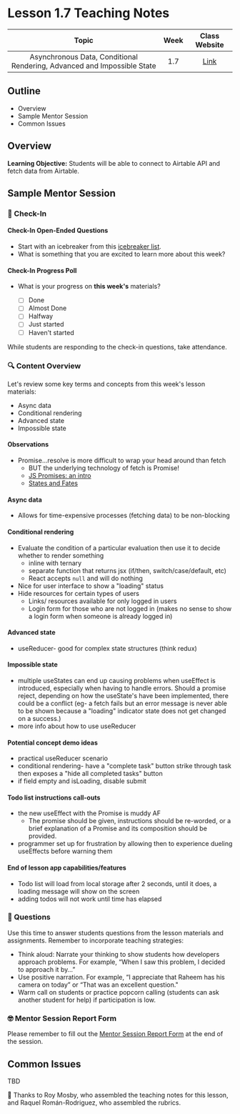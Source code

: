 # Lesson 1.7 Teaching Notes 

| **Topic** | **Week** | **Class Website** |
| :---: | :---: | :---: |
| Asynchronous Data, Conditional Rendering, Advanced and Impossible State | 1.7 | [Link](https://learn.codethedream.org/) |

## Outline 
- Overview
- Sample Mentor Session
- Common Issues

## Overview 

**Learning Objective:** Students will be able to connect to Airtable API and fetch data from Airtable. 

## Sample Mentor Session 

### :wave: Check-In

#### Check-In Open-Ended Questions 

- Start with an icebreaker from this [icebreaker list](https://docs.google.com/document/d/1WbwKn8B5GfRueq7Zbw0zx_k15aqyIqIs23i_WHI-pPI/edit?usp=sharing). 
- What is something that you are excited to learn more about this week? 

#### Check-In Progress Poll 

- What is your progress on **this week's** materials?

  - [ ] Done
  - [ ] Almost Done
  - [ ] Halfway
  - [ ] Just started
  - [ ] Haven't started

While students are responding to the check-in questions, take attendance. 

### :mag: Content Overview 

Let's review some key terms and concepts from this week's lesson materials: 
 
- Async data
- Conditional rendering
- Advanced state
- Impossible state

#### Observations

- Promise...resolve is more difficult to wrap your head around than fetch
  - BUT the underlying technology of fetch is Promise!
  - [JS Promises: an intro](https://web.dev/promises/)
  - [States and Fates](https://github.com/domenic/promises-unwrapping/blob/master/docs/states-and-fates.md)

#### Async data

- Allows for time-expensive processes (fetching data) to be non-blocking

#### Conditional rendering

- Evaluate the condition of a particular evaluation then use it to decide whether to render something
  - inline with ternary
  - separate function that returns jsx (if/then, switch/case/default, etc)
  - React accepts `null` and will do nothing
- Nice for user interface to show a "loading" status
- Hide resources for certain types of users
  - Links/ resources available for only logged in users
  - Login form for those who are not logged in (makes no sense to show a login form when someone is already logged in)

#### Advanced state

- useReducer- good for complex state structures (think redux)

#### Impossible state

- multiple useStates can end up causing problems when useEffect is introduced, especially when having to handle errors. Should a promise reject, depending on how the useState's have been implemented, there could be a conflict (eg- a fetch fails but an error message is never able to be shown because a "loading" indicator state does not get changed on a success.)
- more info about how to use useReducer

#### Potential concept demo ideas

- practical useReducer scenario
- conditional rendering- have a "complete task" button strike through task then exposes a "hide all completed tasks" button
- if field empty and isLoading, disable submit

#### Todo list instructions call-outs

- the new useEffect with the Promise is muddy AF
  - The promise should be given, instructions should be re-worded, or a brief explanation of a Promise and its composition should be provided.
- programmer set up for frustration by allowing then to experience dueling useEffects before warning them

#### End of lesson app capabilities/features

- Todo list will load from local storage after 2 seconds, until it does, a loading message will show on the screen
- adding todos will not work until time has elapsed

### :thinking: Questions 

Use this time to answer students questions from the lesson materials and assignments. Remember to incorporate teaching strategies:

  - Think aloud: Narrate your thinking to show students how developers approach problems. For example, “When I saw this problem, I decided to approach it by…”
  - Use positive narration. For example, “I appreciate that Raheem has his camera on today” or “That was an excellent question."
  - Warm call on students or practice popcorn calling (students can ask another student for help) if participation is low.

### :nerd_face: Mentor Session Report Form 

Please remember to fill out the [Mentor Session Report Form](https://airtable.com/shrp0jjRtoMyTXRzh) at the end of the session.

## Common Issues 

TBD

:crown: Thanks to Roy Mosby, who assembled the teaching notes for this lesson, and Raquel Román-Rodriguez, who assembled the rubrics. 
